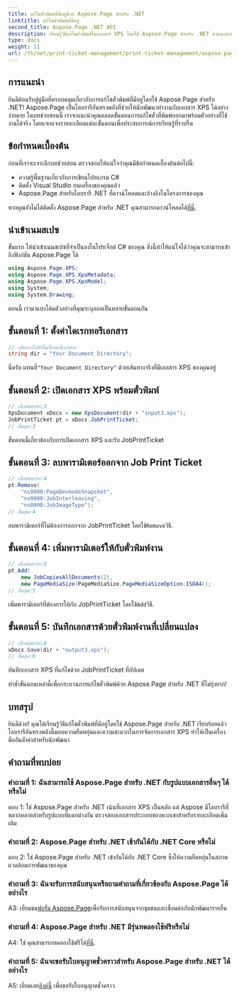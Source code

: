 ```yaml
---
title: แก้ไขตั๋วพิมพ์ที่มีอยู่ด้วย Aspose.Page สำหรับ .NET
linktitle: แก้ไขตั๋วพิมพ์ที่มีอยู่
second_title: Aspose.Page .NET API
description: เรียนรู้วิธีแก้ไขตั๋วพิมพ์ในเอกสาร XPS โดยใช้ Aspose.Page สำหรับ .NET คำแนะนำทีละขั้นตอนสำหรับนักพัฒนา ปรับปรุงการควบคุมการพิมพ์เอกสารได้อย่างง่ายดาย
type: docs
weight: 11
url: /th/net/print-ticket-management/print-ticket-management/aspose.page/
---
```

## การแนะนำ

ยินดีต้อนรับสู่คู่มือที่ครอบคลุมเกี่ยวกับการแก้ไขตั๋วพิมพ์ที่มีอยู่โดยใช้ Aspose.Page สำหรับ .NET! Aspose.Page เป็นไลบรารีอันทรงพลังที่ช่วยให้นักพัฒนาทำงานกับเอกสาร XPS ได้อย่างง่ายดาย ในบทช่วยสอนนี้ เราจะแนะนำคุณตลอดขั้นตอนการแก้ไขตั๋วที่พิมพ์ออกมาพร้อมตัวอย่างที่ใช้งานได้จริง โดยแจกแจงรายละเอียดแต่ละขั้นตอนเพื่อประสบการณ์การเรียนรู้ที่ราบรื่น

## ข้อกำหนดเบื้องต้น

ก่อนที่เราจะเจาะลึกบทช่วยสอน ตรวจสอบให้แน่ใจว่าคุณมีข้อกำหนดเบื้องต้นต่อไปนี้:

- ความรู้พื้นฐานเกี่ยวกับการเขียนโปรแกรม C#
- ติดตั้ง Visual Studio บนเครื่องของคุณแล้ว
- Aspose.Page สำหรับไลบรารี .NET ที่ดาวน์โหลดและอ้างอิงในโครงการของคุณ

 หากคุณยังไม่ได้ติดตั้ง Aspose.Page สำหรับ .NET คุณสามารถดาวน์โหลดได้[ที่นี่](https://releases.aspose.com/page/net/).

## นำเข้าเนมสเปซ

ขั้นแรก ให้นำเข้าเนมสเปซที่จำเป็นลงในโปรเจ็กต์ C# ของคุณ สิ่งนี้ทำให้แน่ใจได้ว่าคุณจะสามารถเข้าถึงฟังก์ชัน Aspose.Page ได้

```csharp
using Aspose.Page.XPS;
using Aspose.Page.XPS.XpsMetadata;
using Aspose.Page.XPS.XpsModel;
using System;
using System.Drawing;
```

ตอนนี้ เรามาแบ่งโค้ดตัวอย่างที่คุณระบุออกเป็นหลายขั้นตอนกัน

## ขั้นตอนที่ 1: ตั้งค่าไดเรกทอรีเอกสาร

```csharp
// เส้นทางไปยังไดเร็กทอรีเอกสาร
string dir = "Your Document Directory";
```

 นี่ครับ แทนที่`"Your Document Directory"` ด้วยเส้นทางจริงที่มีเอกสาร XPS ของคุณอยู่

## ขั้นตอนที่ 2: เปิดเอกสาร XPS พร้อมตั๋วพิมพ์

```csharp
// เอ็กซ์สตาร์ท:3
XpsDocument xDocs = new XpsDocument(dir + "input3.xps");
JobPrintTicket pt = xDocs.JobPrintTicket;
// สิ้นสุด:3
```

ขั้นตอนนี้เกี่ยวข้องกับการเปิดเอกสาร XPS และรับ JobPrintTicket

## ขั้นตอนที่ 3: ลบพารามิเตอร์ออกจาก Job Print Ticket

```csharp
// เอ็กซ์สตาร์ท:4
pt.Remove(
	"ns0000:PageDevmodeSnapshot",
	"ns0000:JobInterleaving",
	"ns0000:JobImageType");
// สิ้นสุด:4
```

 ลบพารามิเตอร์ที่ไม่ต้องการออกจาก JobPrintTicket โดยใช้`Remove`วิธี.

## ขั้นตอนที่ 4: เพิ่มพารามิเตอร์ให้กับตั๋วพิมพ์งาน

```csharp
// เอ็กซ์สตาร์ท:5
pt.Add(
	new JobCopiesAllDocuments(2),
	new PageMediaSize(PageMediaSize.PageMediaSizeOption.ISOA4));
// สิ้นสุด:5
```

 เพิ่มพารามิเตอร์ที่ต้องการให้กับ JobPrintTicket โดยใช้`Add`วิธี.

## ขั้นตอนที่ 5: บันทึกเอกสารด้วยตั๋วพิมพ์งานที่เปลี่ยนแปลง

```csharp
// เอ็กซ์สตาร์ท:6
xDocs.Save(dir + "output3.xps");
// สิ้นสุด:6
```

บันทึกเอกสาร XPS ที่แก้ไขด้วย JobPrintTicket ที่อัปเดต

ทำซ้ำขั้นตอนเหล่านี้เพื่อกระบวนการแก้ไขตั๋วพิมพ์ด้วย Aspose.Page สำหรับ .NET ที่ไม่ยุ่งยาก!

## บทสรุป

ยินดีด้วย! คุณได้เรียนรู้วิธีแก้ไขตั๋วพิมพ์ที่มีอยู่โดยใช้ Aspose.Page สำหรับ .NET เรียบร้อยแล้ว ไลบรารีอันทรงพลังนี้มอบความยืดหยุ่นและความสะดวกในการจัดการเอกสาร XPS ทำให้เป็นเครื่องมืออันล้ำค่าสำหรับนักพัฒนา

## คำถามที่พบบ่อย

### คำถามที่ 1: ฉันสามารถใช้ Aspose.Page สำหรับ .NET กับรูปแบบเอกสารอื่นๆ ได้หรือไม่

ตอบ 1: ใช่ Aspose.Page สำหรับ .NET เน้นที่เอกสาร XPS เป็นหลัก แต่ Aspose มีไลบรารีที่หลากหลายสำหรับรูปแบบที่แตกต่างกัน ตรวจสอบเอกสารประกอบของพวกเขาสำหรับรายละเอียดเพิ่มเติม

### คำถามที่ 2: Aspose.Page สำหรับ .NET เข้ากันได้กับ .NET Core หรือไม่

ตอบ 2: ใช่ Aspose.Page สำหรับ .NET เข้ากันได้กับ .NET Core ซึ่งให้ความยืดหยุ่นในสภาพแวดล้อมการพัฒนาของคุณ

### คำถามที่ 3: ฉันจะรับการสนับสนุนหรือถามคำถามที่เกี่ยวข้องกับ Aspose.Page ได้อย่างไร

 A3: เยี่ยมชม[ฟอรั่ม Aspose.Page](https://forum.aspose.com/c/page/39)เพื่อรับการสนับสนุนจากชุมชนและเชื่อมต่อกับนักพัฒนารายอื่น

### คำถามที่ 4: Aspose.Page สำหรับ .NET มีรุ่นทดลองใช้ฟรีหรือไม่

 A4: ใช่ คุณสามารถทดลองใช้ฟรีได้[ที่นี่](https://releases.aspose.com/).

### คำถามที่ 5: ฉันจะขอรับใบอนุญาตชั่วคราวสำหรับ Aspose.Page สำหรับ .NET ได้อย่างไร

 A5: เยี่ยมเลย[ลิงค์นี้](https://purchase.aspose.com/temporary-license/) เพื่อขอรับใบอนุญาตชั่วคราว